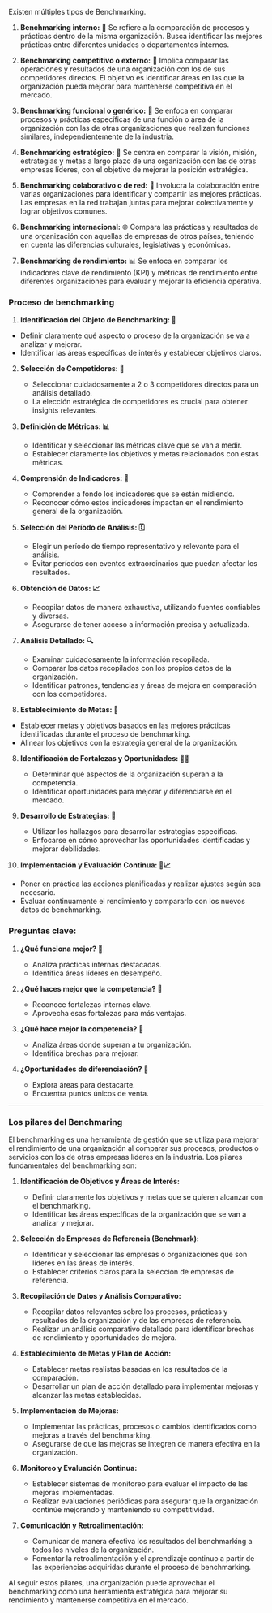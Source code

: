 Existen múltiples tipos de Benchmarking. 

1. **Benchmarking interno:** 🔄 Se refiere a la comparación de procesos y prácticas dentro de la misma organización. Busca identificar las mejores prácticas entre diferentes unidades o departamentos internos.

2. **Benchmarking competitivo o externo:** 🏁 Implica comparar las operaciones y resultados de una organización con los de sus competidores directos. El objetivo es identificar áreas en las que la organización pueda mejorar para mantenerse competitiva en el mercado.

3. **Benchmarking funcional o genérico:** 🤖 Se enfoca en comparar procesos y prácticas específicas de una función o área de la organización con las de otras organizaciones que realizan funciones similares, independientemente de la industria.

4. **Benchmarking estratégico:** 🎯 Se centra en comparar la visión, misión, estrategias y metas a largo plazo de una organización con las de otras empresas líderes, con el objetivo de mejorar la posición estratégica.

5. **Benchmarking colaborativo o de red:** 🤝 Involucra la colaboración entre varias organizaciones para identificar y compartir las mejores prácticas. Las empresas en la red trabajan juntas para mejorar colectivamente y lograr objetivos comunes.

6. **Benchmarking internacional:** 🌐 Compara las prácticas y resultados de una organización con aquellas de empresas de otros países, teniendo en cuenta las diferencias culturales, legislativas y económicas.

7. **Benchmarking de rendimiento:** 📊 Se enfoca en comparar los indicadores clave de rendimiento (KPI) y métricas de rendimiento entre diferentes organizaciones para evaluar y mejorar la eficiencia operativa.

### Proceso de benchmarking

1. **Identificación del Objeto de Benchmarking: 🎯**
- Definir claramente qué aspecto o proceso de la organización se va a analizar y mejorar.
- Identificar las áreas específicas de interés y establecer objetivos claros.

2. **Selección de Competidores: 🤝**
   - Seleccionar cuidadosamente a 2 o 3 competidores directos para un análisis detallado.
   - La elección estratégica de competidores es crucial para obtener insights relevantes.

2. **Definición de Métricas: 📊**
   - Identificar y seleccionar las métricas clave que se van a medir.
   - Establecer claramente los objetivos y metas relacionados con estas métricas.

3. **Comprensión de Indicadores: 🤔**
   - Comprender a fondo los indicadores que se están midiendo.
   - Reconocer cómo estos indicadores impactan en el rendimiento general de la organización.

4. **Selección del Período de Análisis: 🗓️**
   - Elegir un período de tiempo representativo y relevante para el análisis.
   - Evitar períodos con eventos extraordinarios que puedan afectar los resultados.

5. **Obtención de Datos: 📈**
   - Recopilar datos de manera exhaustiva, utilizando fuentes confiables y diversas.
   - Asegurarse de tener acceso a información precisa y actualizada.

6. **Análisis Detallado: 🔍**
   - Examinar cuidadosamente la información recopilada.
   - Comparar los datos recopilados con los propios datos de la organización.
   - Identificar patrones, tendencias y áreas de mejora en comparación con los competidores.

7. **Establecimiento de Metas: 🌟**
- Establecer metas y objetivos basados en las mejores prácticas identificadas durante el proceso de benchmarking.
- Alinear los objetivos con la estrategia general de la organización.

8. **Identificación de Fortalezas y Oportunidades: 💪🌟**
   - Determinar qué aspectos de la organización superan a la competencia.
   - Identificar oportunidades para mejorar y diferenciarse en el mercado.

9. **Desarrollo de Estrategias: 🚀**
   - Utilizar los hallazgos para desarrollar estrategias específicas.
   - Enfocarse en cómo aprovechar las oportunidades identificadas y mejorar debilidades.

10. **Implementación y Evaluación Continua: 🔄📈**

- Poner en práctica las acciones planificadas y realizar ajustes según sea necesario.
- Evaluar continuamente el rendimiento y compararlo con los nuevos datos de benchmarking.

### Preguntas clave: 

1. **¿Qué funciona mejor? 🚀**
   - Analiza prácticas internas destacadas.
   - Identifica áreas líderes en desempeño.

2. **¿Qué haces mejor que la competencia? 💪**
   - Reconoce fortalezas internas clave.
   - Aprovecha esas fortalezas para más ventajas.

3. **¿Qué hace mejor la competencia? 🤔**
   - Analiza áreas donde superan a tu organización.
   - Identifica brechas para mejorar.

4. **¿Oportunidades de diferenciación? 🌟**
   - Explora áreas para destacarte.
   - Encuentra puntos únicos de venta.

---

### Los pilares del Benchmaring 

El benchmarking es una herramienta de gestión que se utiliza para mejorar el rendimiento de una organización al comparar sus procesos, productos o servicios con los de otras empresas líderes en la industria. Los pilares fundamentales del benchmarking son:

1. **Identificación de Objetivos y Áreas de Interés:**
   - Definir claramente los objetivos y metas que se quieren alcanzar con el benchmarking.
   - Identificar las áreas específicas de la organización que se van a analizar y mejorar.

2. **Selección de Empresas de Referencia (Benchmark):**
   - Identificar y seleccionar las empresas o organizaciones que son líderes en las áreas de interés.
   - Establecer criterios claros para la selección de empresas de referencia.

3. **Recopilación de Datos y Análisis Comparativo:**
   - Recopilar datos relevantes sobre los procesos, prácticas y resultados de la organización y de las empresas de referencia.
   - Realizar un análisis comparativo detallado para identificar brechas de rendimiento y oportunidades de mejora.

4. **Establecimiento de Metas y Plan de Acción:**
   - Establecer metas realistas basadas en los resultados de la comparación.
   - Desarrollar un plan de acción detallado para implementar mejoras y alcanzar las metas establecidas.

5. **Implementación de Mejoras:**
   - Implementar las prácticas, procesos o cambios identificados como mejoras a través del benchmarking.
   - Asegurarse de que las mejoras se integren de manera efectiva en la organización.

6. **Monitoreo y Evaluación Continua:**
   - Establecer sistemas de monitoreo para evaluar el impacto de las mejoras implementadas.
   - Realizar evaluaciones periódicas para asegurar que la organización continúe mejorando y manteniendo su competitividad.

7. **Comunicación y Retroalimentación:**
   - Comunicar de manera efectiva los resultados del benchmarking a todos los niveles de la organización.
   - Fomentar la retroalimentación y el aprendizaje continuo a partir de las experiencias adquiridas durante el proceso de benchmarking.

Al seguir estos pilares, una organización puede aprovechar el benchmarking como una herramienta estratégica para mejorar su rendimiento y mantenerse competitiva en el mercado.































